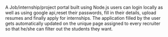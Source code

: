 A Job/internship/project portal built using Node.js
users can login locally as well as using google api,reset their passwords,
fill in their details, upload resumes and finally apply for internships.
The application filled by the user gets automatically updated on the unique
page assigned to every recruiter so that he/she can filter out the students they want. 

